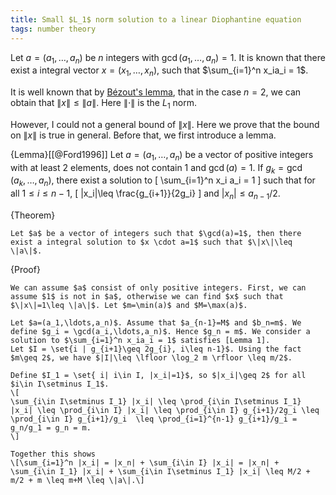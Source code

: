 ```yaml
---
title: Small $L_1$ norm solution to a linear Diophantine equation 
tags: number theory
---
```


Let $a=(a_1,\ldots,a_n)$ be $n$ integers with $\gcd(a_1,\ldots,a_n)=1$. It is known that there exist a integral vector $x=(x_1,\ldots,x_n)$, such that $\sum_{i=1}^n x_ia_i = 1$.

It is well known that by [Bézout's lemma](https://en.wikipedia.org/wiki/Bézout%27s_identity), that in the case $n=2$, we can obtain that $\|x\|\leq \|a\|$. Here $\|\cdot \|$ is the $L_1$ norm. 

However, I could not a general bound of $\|x\|$. Here we prove that the bound on $\|x\|$ is true in general. Before that, we first introduce a lemma.

{Lemma}[[@Ford1996]]
    Let $a=(a_1,\ldots,a_n)$ be a vector of positive integers with at least $2$ elements, does not contain $1$ and $\gcd(a)=1$. If $g_k = \gcd(a_k,\ldots,a_n)$, there exist a solution to 
    \[
    \sum_{i=1}^n x_i a_i = 1
    \] 
    such that for all $1\leq i\leq n-1$,
    \[
    |x_i|\leq \frac{g_{i+1}}{2g_i}
    \]
    and $|x_n|\leq a_{n-1}/2$.

{Theorem}
    
    Let $a$ be a vector of integers such that $\gcd(a)=1$, then there exist a integral solution to $x \cdot a=1$ such that $\|x\|\leq \|a\|$.

{Proof}

    We can assume $a$ consist of only positive integers. First, we can assume $1$ is not in $a$, otherwise we can find $x$ such that $\|x\|=1\leq \|a\|$. Let $m=\min(a)$ and $M=\max(a)$. 

    Let $a=(a_1,\ldots,a_n)$. Assume that $a_{n-1}=M$ and $b_n=m$. We define $g_i = \gcd(a_i,\ldots,a_n)$. Hence $g_n = m$. We consider a solution to $\sum_{i=1}^n x_ia_i = 1$ satisfies [Lemma 1]. 
    Let $I = \set{i | g_{i+1}\geq 2g_{i}, i\leq n-1}$. Using the fact $m\geq 2$, we have $|I|\leq \lfloor \log_2 m \rfloor \leq m/2$.

    Define $I_1 = \set{ i| i\in I, |x_i|=1}$, so $|x_i|\geq 2$ for all $i\in I\setminus I_1$.
    \[
    \sum_{i\in I\setminus I_1} |x_i| \leq \prod_{i\in I\setminus I_1} |x_i| \leq \prod_{i\in I} |x_i| \leq \prod_{i\in I} g_{i+1}/2g_i \leq \prod_{i\in I} g_{i+1}/g_i  \leq \prod_{i=1}^{n-1} g_{i+1}/g_i = g_n/g_1 = g_n = m.
    \]

    Together this shows 
    \[\sum_{i=1}^n |x_i| = |x_n| + \sum_{i\in I} |x_i| = |x_n| + \sum_{i\in I_1} |x_i| + \sum_{i\in I\setminus I_1} |x_i| \leq M/2 + m/2 + m \leq m+M \leq \|a\|.\]